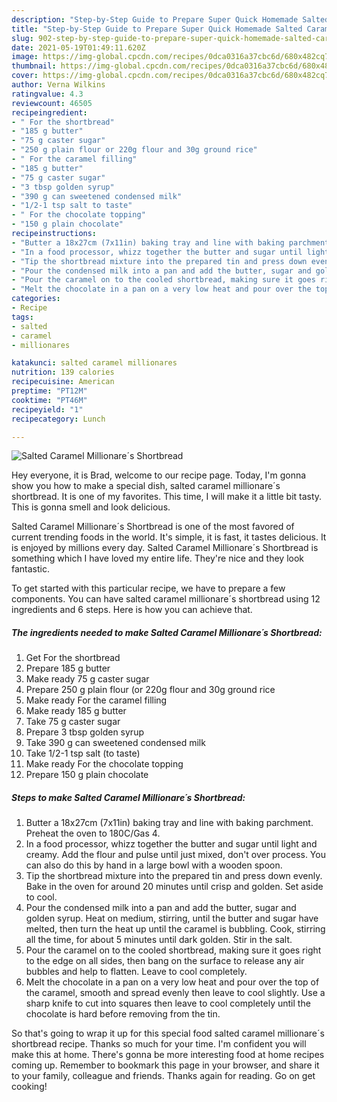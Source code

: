 ```yaml
---
description: "Step-by-Step Guide to Prepare Super Quick Homemade Salted Caramel Millionare´s Shortbread"
title: "Step-by-Step Guide to Prepare Super Quick Homemade Salted Caramel Millionare´s Shortbread"
slug: 902-step-by-step-guide-to-prepare-super-quick-homemade-salted-caramel-millionares-shortbread
date: 2021-05-19T01:49:11.620Z
image: https://img-global.cpcdn.com/recipes/0dca0316a37cbc6d/680x482cq70/salted-caramel-millionares-shortbread-recipe-main-photo.jpg
thumbnail: https://img-global.cpcdn.com/recipes/0dca0316a37cbc6d/680x482cq70/salted-caramel-millionares-shortbread-recipe-main-photo.jpg
cover: https://img-global.cpcdn.com/recipes/0dca0316a37cbc6d/680x482cq70/salted-caramel-millionares-shortbread-recipe-main-photo.jpg
author: Verna Wilkins
ratingvalue: 4.3
reviewcount: 46505
recipeingredient:
- " For the shortbread"
- "185 g butter"
- "75 g caster sugar"
- "250 g plain flour or 220g flour and 30g ground rice"
- " For the caramel filling"
- "185 g butter"
- "75 g caster sugar"
- "3 tbsp golden syrup"
- "390 g can sweetened condensed milk"
- "1/2-1 tsp salt to taste"
- " For the chocolate topping"
- "150 g plain chocolate"
recipeinstructions:
- "Butter a 18x27cm (7x11in) baking tray and line with baking parchment. Preheat the oven to 180C/Gas 4."
- "In a food processor, whizz together the butter and sugar until light and creamy. Add the flour and pulse until just mixed, don&#39;t over process. You can also do this by hand in a large bowl with a wooden spoon."
- "Tip the shortbread mixture into the prepared tin and press down evenly. Bake in the oven for around 20 minutes until crisp and golden. Set aside to cool."
- "Pour the condensed milk into a pan and add the butter, sugar and golden syrup. Heat on medium, stirring, until the butter and sugar have melted, then turn the heat up until the caramel is bubbling. Cook, stirring all the time, for about 5 minutes until dark golden. Stir in the salt."
- "Pour the caramel on to the cooled shortbread, making sure it goes right to the edge on all sides, then bang on the surface to release any air bubbles and help to flatten. Leave to cool completely."
- "Melt the chocolate in a pan on a very low heat and pour over the top of the caramel, smooth and spread evenly then leave to cool slightly. Use a sharp knife to cut into squares then leave to cool completely until the chocolate is hard before removing from the tin."
categories:
- Recipe
tags:
- salted
- caramel
- millionares

katakunci: salted caramel millionares 
nutrition: 139 calories
recipecuisine: American
preptime: "PT12M"
cooktime: "PT46M"
recipeyield: "1"
recipecategory: Lunch

---
```



![Salted Caramel Millionare´s Shortbread](https://img-global.cpcdn.com/recipes/0dca0316a37cbc6d/680x482cq70/salted-caramel-millionares-shortbread-recipe-main-photo.jpg)

Hey everyone, it is Brad, welcome to our recipe page. Today, I'm gonna show you how to make a special dish, salted caramel millionare´s shortbread. It is one of my favorites. This time, I will make it a little bit tasty. This is gonna smell and look delicious.

Salted Caramel Millionare´s Shortbread is one of the most favored of current trending foods in the world. It's simple, it is fast, it tastes delicious. It is enjoyed by millions every day. Salted Caramel Millionare´s Shortbread is something which I have loved my entire life. They're nice and they look fantastic.




To get started with this particular recipe, we have to prepare a few components. You can have salted caramel millionare´s shortbread using 12 ingredients and 6 steps. Here is how you can achieve that.

<!--inarticleads1-->

##### The ingredients needed to make Salted Caramel Millionare´s Shortbread:

1. Get  For the shortbread
1. Prepare 185 g butter
1. Make ready 75 g caster sugar
1. Prepare 250 g plain flour (or 220g flour and 30g ground rice
1. Make ready  For the caramel filling
1. Make ready 185 g butter
1. Take 75 g caster sugar
1. Prepare 3 tbsp golden syrup
1. Take 390 g can sweetened condensed milk
1. Take 1/2-1 tsp salt (to taste)
1. Make ready  For the chocolate topping
1. Prepare 150 g plain chocolate




<!--inarticleads2-->

##### Steps to make Salted Caramel Millionare´s Shortbread:

1. Butter a 18x27cm (7x11in) baking tray and line with baking parchment. Preheat the oven to 180C/Gas 4.
1. In a food processor, whizz together the butter and sugar until light and creamy. Add the flour and pulse until just mixed, don&#39;t over process. You can also do this by hand in a large bowl with a wooden spoon.
1. Tip the shortbread mixture into the prepared tin and press down evenly. Bake in the oven for around 20 minutes until crisp and golden. Set aside to cool.
1. Pour the condensed milk into a pan and add the butter, sugar and golden syrup. Heat on medium, stirring, until the butter and sugar have melted, then turn the heat up until the caramel is bubbling. Cook, stirring all the time, for about 5 minutes until dark golden. Stir in the salt.
1. Pour the caramel on to the cooled shortbread, making sure it goes right to the edge on all sides, then bang on the surface to release any air bubbles and help to flatten. Leave to cool completely.
1. Melt the chocolate in a pan on a very low heat and pour over the top of the caramel, smooth and spread evenly then leave to cool slightly. Use a sharp knife to cut into squares then leave to cool completely until the chocolate is hard before removing from the tin.




So that's going to wrap it up for this special food salted caramel millionare´s shortbread recipe. Thanks so much for your time. I'm confident you will make this at home. There's gonna be more interesting food at home recipes coming up. Remember to bookmark this page in your browser, and share it to your family, colleague and friends. Thanks again for reading. Go on get cooking!
